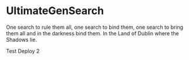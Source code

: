 UltimateGenSearch
=================
One search to rule them all, 
one search to bind them, 
one search to bring them all and in the darkness bind them. 
In the Land of Dublin where the Shadows lie.

Test Deploy 2
